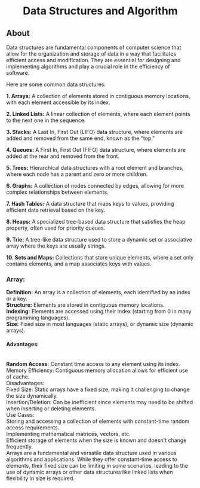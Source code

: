 <h1 align="center">Data Structures and Algorithm</h1>
<h2 align="left">About</h2>
<p>
Data structures are fundamental components of computer science that allow for the organization and storage of data in a way that facilitates efficient access and modification. They are essential for designing and implementing algorithms and play a crucial role in the efficiency of software.</p>
<p>
  Here are some common data structures:
</p>
<p>
 <b>1. Arrays:</b> A collection of elements stored in contiguous memory locations, with each element accessible by its index.<br>

<b>2. Linked Lists:</b> A linear collection of elements, where each element points to the next one in the sequence.<br>

<b>3. Stacks:</b> A Last In, First Out (LIFO) data structure, where elements are added and removed from the same end, known as the "top."<br>

<b>4. Queues:</b> A First In, First Out (FIFO) data structure, where elements are added at the rear and removed from the front.<br>

<b>5. Trees:</b> Hierarchical data structures with a root element and branches, where each node has a parent and zero or more children.<br>

<b>6. Graphs:</b> A collection of nodes connected by edges, allowing for more complex relationships between elements.<br>

<b>7. Hash Tables:</b> A data structure that maps keys to values, providing efficient data retrieval based on the key.<br>

<b>8. Heaps:</b> A specialized tree-based data structure that satisfies the heap property, often used for priority queues.<br>

<b>9. Trie:</b> A tree-like data structure used to store a dynamic set or associative array where the keys are usually strings.<br>

<b>10. Sets and Maps:</b> Collections that store unique elements, where a set only contains elements, and a map associates keys with values.<br>
</p>
<p>
<h3>Array:</h3>
<b>Definition:</b> An array is a collection of elements, each identified by an index or a key.<br>
<b>Structure:</b> Elements are stored in contiguous memory locations.<br>
<b>Indexing:</b> Elements are accessed using their index (starting from 0 in many programming languages).<br>
<b>Size:</b> Fixed size in most languages (static arrays), or dynamic size (dynamic arrays).<br>
<h4>Advantages:</h4><br>
<b><ui></ui>Random Access:</b> Constant time access to any element using its index.<br>
<b></b>Memory Efficiency: Contiguous memory allocation allows for efficient use of cache.<br>
Disadvantages:<br>
<b></b>Fixed Size: Static arrays have a fixed size, making it challenging to change the size dynamically.<br>
<b></b>Insertion/Deletion: Can be inefficient since elements may need to be shifted when inserting or deleting elements.<br>
Use Cases:<br>
<b></b>Storing and accessing a collection of elements with constant-time random access requirements.<br>
Implementing mathematical matrices, vectors, etc.<br>
Efficient storage of elements when the size is known and doesn't change frequently.<br>
Arrays are a fundamental and versatile data structure used in various algorithms and applications. While they offer constant-time access to elements, their fixed size can be limiting in some scenarios, leading to the use of dynamic arrays or other data structures like linked lists when flexibility in size is required.<br>





</p>
<!--
<h2 align="left">Open terminal and run</h2>
<h3>
- Any C++ compiler : Run<a href="https://www.programiz.com/cpp-programming/online-compiler/"> BMI Calculator</a>
</h3>
-->
